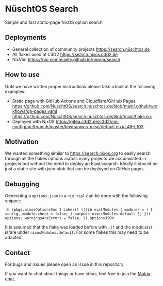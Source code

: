 # NüschtOS Search

Simple and fast static-page NixOS option search

## Deployments

- General collection of community projects <https://search.nüschtos.de>
- All flakes used at C3D2 <https://search.nixos.c3d2.de>
- NixVim <https://nix-community.github.io/nixvim/search>

## How to use

Until we have written proper instructions please take a look at the following examples:
- Static page with GitHub Actions and Cloudflare/GitHub Pages https://github.com/NuschtOS/search.nuschtos.de/blob/main/.github/workflows/gh-pages.yaml https://github.com/NuschtOS/search.nuschtos.de/blob/main/flake.nix
- Deployed with NixOS https://gitea.c3d2.de/c3d2/nix-config/src/branch/master/hosts/nixos-misc/default.nix#L48-L103

## Motivation

We wanted something similar to https://search.nixos.org to easily search through all the flakes options across many projects we accumulated in projects
but without the need to deploy an Elasticsearch. Ideally it should be just a static site with json blob that can be deployed on GitHub pages.

## Debugging

Generating a `options.json` in a `nix repl` can be done with the following snippet:

```
:b (pkgs.nixosOptionsDoc { inherit ((lib.evalModules { modules = [ { config._module.check = false; } outputs.nixosModules.default ]; })) options; warningsAreErrors = false; }).optionsJSON
```

It is assumed that the flake was loaded before with `:lf` and the module(s) is/are under `nixosModules.default`. For some flakes this may need to be adapted.

## Contact

For bugs and issues please open an issue in this repository.

If you want to chat about things or have ideas, feel free to join the [Matrix chat](https://matrix.to/#/#nuschtos:c3d2.de).
